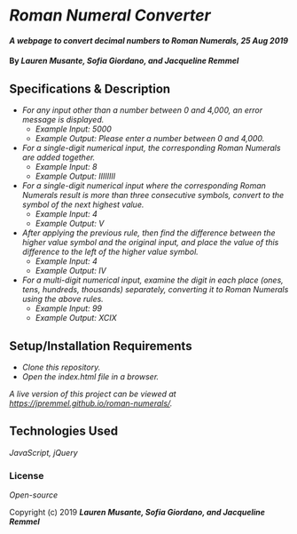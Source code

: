 # _Roman Numeral Converter_

#### _A webpage to convert decimal numbers to Roman Numerals, 25 Aug 2019_

#### By _**Lauren Musante, Sofia Giordano, and Jacqueline Remmel**_

## Specifications & Description

* _For any input other than a number between 0 and 4,000, an error message is displayed._
  * _Example Input: 5000_
  * _Example Output: Please enter a number between 0 and 4,000._
* _For a single-digit numerical input, the corresponding Roman Numerals are added together._
  * _Example Input: 8_
  * _Example Output: IIIIIIII_
* _For a single-digit numerical input where the corresponding Roman Numerals result is more than three consecutive symbols, convert to the symbol of the next highest value._
  * _Example Input: 4_
  * _Example Output: V_
* _After applying the previous rule, then find the difference between the higher value symbol and the original input, and place the value of this difference to the left of the higher value symbol._
  * _Example Input: 4_
  * _Example Output: IV_
* _For a multi-digit numerical input, examine the digit in each place (ones, tens, hundreds, thousands) separately, converting it to Roman Numerals using the above rules._
  * _Example Input: 99_
  * _Example Output: XCIX_

## Setup/Installation Requirements

* _Clone this repository._
* _Open the index.html file in a browser._

_A live version of this project can be viewed at https://jpremmel.github.io/roman-numerals/._

## Technologies Used

_JavaScript, jQuery_

### License

*Open-source*

Copyright (c) 2019 **_Lauren Musante, Sofia Giordano, and Jacqueline Remmel_**
